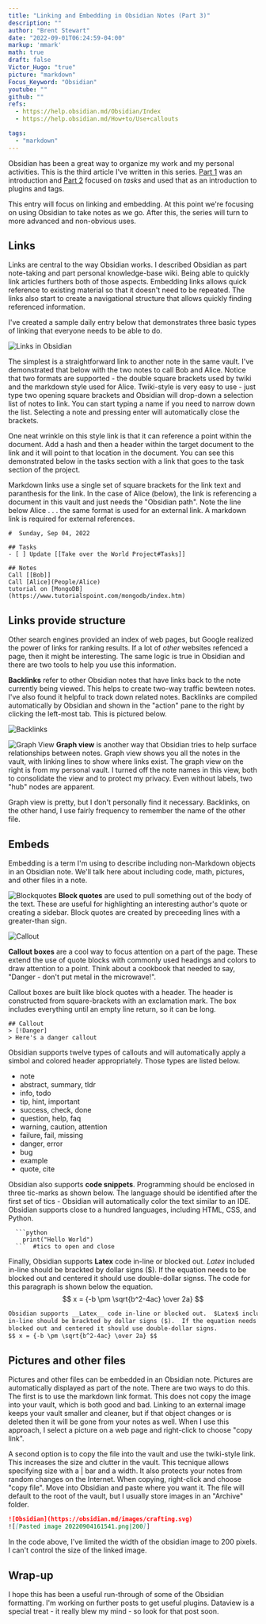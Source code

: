 ```yaml
---
title: "Linking and Embedding in Obsidian Notes (Part 3)"
description: ""
author: "Brent Stewart"
date: "2022-09-01T06:24:59-04:00"
markup: 'mmark'
math: true
draft: false
Victor_Hugo: "true"
picture: "markdown"
Focus_Keyword: "Obsidian"
youtube: ""
github: ""
refs:
  - https://help.obsidian.md/Obsidian/Index
  - https://help.obsidian.md/How+to/Use+callouts

tags:
  - "markdown"
---
```


Obsidian has been a great way to organize my work and my personal activities.  This is the third article I've written in this series.  [Part 1](/220829_Obsidian_Intro) was an introduction and [Part 2](/220831_using_obsidian) focused on _tasks_ and used that as an introduction to plugins and tags.

This entry will focus on linking and embedding.  At this point we're focusing on using Obsidian to take notes as we go.  After this, the series will turn to more advanced and non-obvious uses.

## Links
Links are central to the way Obsidian works.  I described Obsidian as part note-taking and part personal knowledge-base wiki.  Being able to quickly link articles furthers both of those aspects.  Embedding links allows quick reference to existing material so that it doesn't need to be repeated.  The links also start to create a navigational structure that allows quickly finding referenced information.

I've created a sample daily entry below that demonstrates three basic types of linking that everyone needs to be able to do.

![Links in Obsidian](/220904_Links.png)

The simplest is a straightforward link to another note in the same vault.  I've demonstrated that below with the two notes to call Bob and Alice.  Notice that two formats are supported - the double square brackets used by twiki and the markdown style used for Alice.  Twiki-style is very easy to use - just type two opening square brackets and Obsidian will drop-down a selection list of notes to link.  You can start typing a name if you need to narrow down the list.  Selecting a note and pressing enter will automatically close the brackets.

One neat wrinkle on this style link is that it can reference a point within the document.  Add a hash and then a header within the target document to the link and it will point to that location in the document.  You can see this demonstrated below in the tasks section with a link that goes to the task section of the project.

Markdown links use a single set of square brackets for the link text and paranthesis for the link.  In the case of Alice (below), the link is referencing a document in this vault and just needs the "Obsidian path".  Note the line below Alice . . . the same format is used for an external link.  A markdown link is required for external references.

```
#  Sunday, Sep 04, 2022

## Tasks
- [ ] Update [[Take over the World Project#Tasks]]

## Notes
Call [[Bob]]
Call [Alice](People/Alice)
tutorial on [MongoDB](https://www.tutorialspoint.com/mongodb/index.htm)
```

## Links provide structure
Other search engines provided an index of web pages, but Google realized the power of links for ranking results.  If a lot of _other_ websites refenced a page, then it might be interesting.  The same logic is true in Obsidian and there are two tools to help you use this information.

__Backlinks__ refer to other Obsidian notes that have links back to the note currently being viewed.  This helps to create two-way traffic bewteen notes.  I've also found it helpful to track down related notes.  Backlinks are compiled automatically by Obsidian and shown in the "action" pane to the right by clicking the left-most tab.  This is pictured below.

![Backlinks](/220904_Backlinks.png)

![Graph View](/220904_Graphview.png#floatright)
__Graph view__ is another way that Obsidian tries to help surface relationships between notes.  Graph view shows you all the notes in the vault, with linking lines to show where links exist.  The graph view on the right is from my personal vault.  I turned off the note names in this view, both to consolidate the view and to protect my privacy.  Even without labels, two "hub" nodes are apparent.

Graph view is pretty, but I don't personally find it necessary.  Backlinks, on the other hand, I use fairly frequency to remember the name of the other file.

## Embeds
Embedding is a term I'm using to describe including non-Markdown objects in an Obsidian note.  We'll talk here about including code, math, pictures, and other files in a note.

![Blockquotes](/220904_Obsidian_Blockquote.png#floatleft)
__Block quotes__ are used to pull something out of the body of the text.  These are useful for highlighting an interesting author's quote or creating a sidebar.  Block quotes are created by preceeding lines with a greater-than sign.

![Callout](/220904_Obsidian_callout.png#floatsmallright)

__Callout boxes__ are a cool way to focus attention on a part of the page.  These extend the use of quote blocks with commonly used headings and colors to draw attention to a point.  Think about a cookbook that needed to say, "Danger - don't put metal in the microwave!".

Callout boxes are built like block quotes with a header. The header is constructed from square-brackets with an exclamation mark.  The box includes everything until an empty line return, so it can be long.

```
## Callout
> [!Danger]
> Here's a danger callout
```

Obsidian supports twelve types of callouts and will automatically apply a simbol and colored header appropriately.  Those types are listed below.
-   note
-   abstract, summary, tldr
-   info, todo
-   tip, hint, important
-   success, check, done
-   question, help, faq
-   warning, caution, attention
-   failure, fail, missing
-   danger, error
-   bug
-   example
-   quote, cite

Obsidian also supports __code snippets__.  Programming should be enclosed in three tic-marks as shown below.  The language should be identified after the first set of tics - Obsidian will automatically color the text similar to an IDE.  Obsidian supports close to a hundred languages, including HTML, CSS, and Python.

```
  ```python
	print("Hello World")
  ```  #tics to open and close
```

Finally, Obsidian supports __Latex__ code in-line or blocked out.  $Latex$ included in-line should be brackted by dollar signs ($).  If the equation needs to be blocked out and centered it should use double-dollar signss.  The code for this paragraph is shown below the equation.
$$ x = {-b \pm \sqrt{b^2-4ac} \over 2a} $$

```markdown
Obsidian supports __Latex__ code in-line or blocked out.  $Latex$ included 
in-line should be brackted by dollar signs ($).  If the equation needs to be 
blocked out and centered it should use double-dollar signs.
$$ x = {-b \pm \sqrt{b^2-4ac} \over 2a} $$
```

## Pictures and other files

Pictures and other files can be embedded in an Obsidian note.  Pictures are automatically displayed as part of the note.  There are two ways to do this.  The first is to use the markdown link format.  This does not copy the image into your vault, which is both good and bad.  Linking to an external image keeps your vault smaller and cleaner, but if that object changes or is deleted then it will be gone from your notes as well.  When I use this approach, I select a picture on a web page and right-click to choose "copy link".

A second option is to copy the file into the vault and use the twiki-style link.  This increases the size and clutter in the vault.  This tecnique allows specifying size with a | bar and a width.  It also protects your notes from random changes on the Internet.  When copying, right-click and choose "copy file".  Move into Obsidian and paste where you want it.  The file will default to the root of the vault, but I usually store images in an "Archive" folder.   

```markdown
![Obsidian](https://obsidian.md/images/crafting.svg)
![[Pasted image 20220904161541.png|200]]
```

In the code above, I've limited the width of the obsidian image to 200 pixels.  I can't control the size of the linked image.

## Wrap-up
I hope this has been a useful run-through of some of the Obsidian formatting.  I'm working on further posts to get useful plugins.  Dataview is a special treat - it really blew my mind - so look for that post soon.